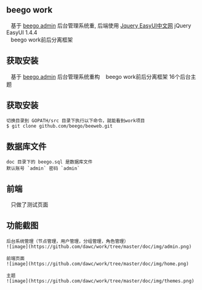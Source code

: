 ## beego work
    基于 [beego admin](https://github.com/beego/admin) 后台管理系统重,
    后端使用 [Jquery EasyUI中文网](http://www.jeasyui.net/demo/380.html) jQuery EasyUI 1.4.4</br>
    beego work前后分离框架

## 获取安装
    基于 [beego admin](https://github.com/beego/admin) 后台管理系统重构
    beego work前后分离框架
    16个后台主题

## 获取安装
    切换目录到 GOPATH/src 目录下执行以下命令，就能看到work项目
    $ git clone github.com/beego/beeweb.git

## 数据库文件
    doc 目录下的 beego.sql 是数据库文件
    默认账号 `admin` 密码 `admin`

## 前端
    只做了测试页面

 ## 功能截图
    后台系统管理（节点管理，用户管理，分组管理，角色管理）
    ![image](https://github.com/dawc/work/tree/master/doc/img/admin.png)

    前端页面
    ![image](https://github.com/dawc/work/tree/master/doc/img/home.png)

    主题
    ![image](https://github.com/dawc/work/tree/master/doc/img/themes.png)

